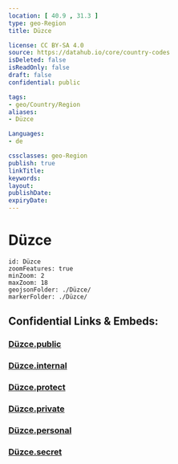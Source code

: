 ```yaml
---
location: [ 40.9 , 31.3 ] 
type: geo-Region
title: Düzce

license: CC BY-SA 4.0
source: https://datahub.io/core/country-codes
isDeleted: false
isReadOnly: false
draft: false
confidential: public

tags:
- geo/Country/Region
aliases:
- Düzce

Languages:
- de

cssclasses: geo-Region
publish: true
linkTitle: 
keywords: 
layout: 
publishDate: 
expiryDate: 
---
```


# Düzce

```leaflet
id: Düzce
zoomFeatures: true 
minZoom: 2 
maxZoom: 18
geojsonFolder: ./Düzce/
markerFolder: ./Düzce/
```


## Confidential Links & Embeds: 

### [Düzce.public](/_public/\Earth\Continent\Europe\Europe~East\Turkey\Provinces~TurkeyDüzce.public.md) 

### [Düzce.internal](/_internal/\Earth\Continent\Europe\Europe~East\Turkey\Provinces~TurkeyDüzce.internal.md) 

### [Düzce.protect](/_protect/\Earth\Continent\Europe\Europe~East\Turkey\Provinces~TurkeyDüzce.protect.md) 

### [Düzce.private](/_private/\Earth\Continent\Europe\Europe~East\Turkey\Provinces~TurkeyDüzce.private.md) 

### [Düzce.personal](/_personal/\Earth\Continent\Europe\Europe~East\Turkey\Provinces~TurkeyDüzce.personal.md) 

### [Düzce.secret](/_secret/\Earth\Continent\Europe\Europe~East\Turkey\Provinces~TurkeyDüzce.secret.md)

